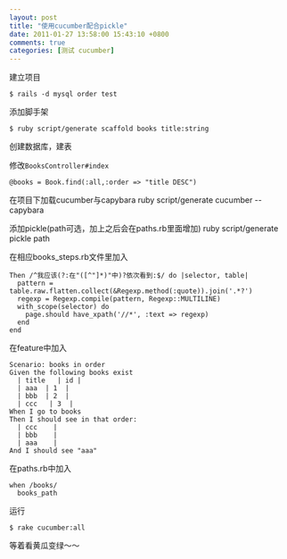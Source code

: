 ```yaml
---
layout: post
title: "使用cucumber配合pickle"
date: 2011-01-27 13:58:00 15:43:10 +0800
comments: true
categories: [测试 cucumber]
---
```

建立项目  

    $ rails -d mysql order test

添加脚手架 

    $ ruby script/generate scaffold books title:string

创建数据库，建表

修改`BooksController#index`

    @books = Book.find(:all,:order => "title DESC")

在项目下加载cucumber与capybara
    ruby script/generate cucumber --capybara

添加pickle(path可选，加上之后会在paths.rb里面增加)
    ruby script/generate pickle path    

在相应books_steps.rb文件里加入

    Then /^我应该(?:在"([^"]*)"中)?依次看到:$/ do |selector, table|
      pattern = table.raw.flatten.collect(&Regexp.method(:quote)).join('.*?')
      regexp = Regexp.compile(pattern, Regexp::MULTILINE)
      with_scope(selector) do
        page.should have_xpath('//*', :text => regexp)
      end
    end

在feature中加入

    Scenario: books in order
    Given the following books exist
      | title   | id |
      | aaa  | 1  |
      | bbb  | 2  |
      | ccc   | 3  |
    When I go to books
    Then I should see in that order:
      | ccc    |
      | bbb    | 
      | aaa    | 
    And I should see "aaa" 

在paths.rb中加入

    when /books/
      books_path

运行

    $ rake cucumber:all

等着看黄瓜变绿～～
